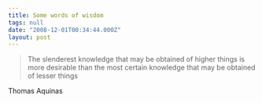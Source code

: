 ```yaml
---
title: Some words of wisdom
tags: null
date: "2008-12-01T00:34:44.000Z"
layout: post
---
```


>The slenderest knowledge that may be obtained of higher things is more desirable than the most certain knowledge that may be obtained of lesser things

Thomas Aquinas
